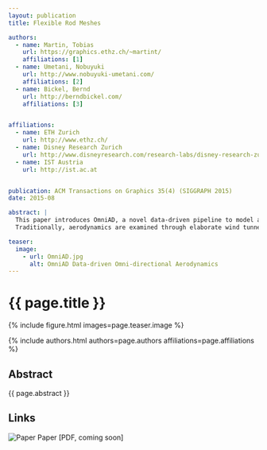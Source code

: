 ```yaml
---
layout: publication
title: Flexible Rod Meshes

authors: 
  - name: Martin, Tobias
    url: https://graphics.ethz.ch/~martint/
    affiliations: [1]
  - name: Umetani, Nobuyuki
    url: http://www.nobuyuki-umetani.com/
    affiliations: [2]
  - name: Bickel, Bernd
    url: http://berndbickel.com/
    affiliations: [3]


affiliations:
  - name: ETH Zurich
    url: http://www.ethz.ch/
  - name: Disney Research Zurich
    url: http://www.disneyresearch.com/research-labs/disney-research-zurich/
  - name: IST Austria
    url: http://ist.ac.at


publication: ACM Transactions on Graphics 35(4) (SIGGRAPH 2015)
date: 2015-08

abstract: |
  This paper introduces OmniAD, a novel data-driven pipeline to model and acquire the aerodynamics of three-dimensional rigid objects. 
  Traditionally, aerodynamics are examined through elaborate wind tunnel experiments or expensive fluid dynamics computations, and are only measured for a small number of discrete wind directions. OmniAD allows the evaluation of aerodynamic forces, such as drag and lift, for any incoming wind direction using a novel representation based on spherical harmonics. Our data-driven technique acquires the aerodynamic properties of an object simply by capturing its falling motion using a single camera. Once model parameters are estimated, OmniAD enables realistic real-time simulation of rigid bodies, such as the tumbling and gliding of leaves, without simulating the surrounding air. In addition, we propose an intuitive user interface based on OmniAD to interactively design three-dimensional kites that actually fly. Various non-traditional kites were designed to demonstrate the physical validity of our model.

teaser:
  image:
    - url: OmniAD.jpg
      alt: OmniAD Data-driven Omni-directional Aerodynamics
---
```


# {{ page.title }}

{% include figure.html images=page.teaser.image %}

{% include authors.html authors=page.authors affiliations=page.affiliations %}

## Abstract

{{ page.abstract }}

## Links

![Paper](paper.jpg) Paper [PDF, coming soon]